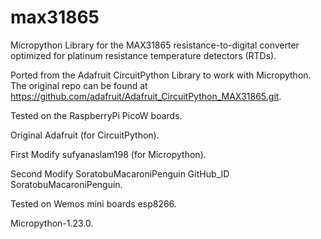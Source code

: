 # max31865
Micropython Library for the MAX31865 resistance-to-digital converter optimized for platinum resistance temperature detectors (RTDs).

Ported from the Adafruit CircuitPython Library to work with Micropython. The original repo can be found at https://github.com/adafruit/Adafruit_CircuitPython_MAX31865.git.

Tested on the RaspberryPi PicoW boards.

Original Adafruit (for CircuitPython).

First Modify sufyanaslam198 (for Micropython).

Second Modify SoratobuMacaroniPenguin GitHub_ID SoratobuMacaroniPenguin.

Tested on Wemos mini boards esp8266.

Micropython-1.23.0.
